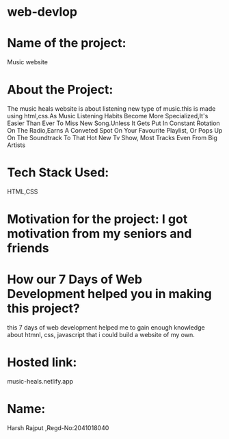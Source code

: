 # web-devlop
# Name of the project: 
Music website
# About the Project: 
The music heals website is about listening new type of music.this is made using html,css.As Music Listening Habits Become More Specialized,It's Easier Than Ever To Miss New Song.Unless It Gets Put In Constant Rotation On The Radio,Earns A Conveted Spot On Your Favourite Playlist, Or Pops Up On The Soundtrack To That Hot New Tv Show, Most Tracks Even From Big Artists
# Tech Stack Used: 
HTML,CSS
# Motivation for the project: I got motivation from my seniors and friends
# How our 7 Days of Web Development helped you in making this project?
 this 7 days of web development helped me to gain enough knowledge about htmnl, css, javascript that i could build a website of my own.
# Hosted link:
music-heals.netlify.app
# Name: 
Harsh Rajput ,Regd-No:2041018040
